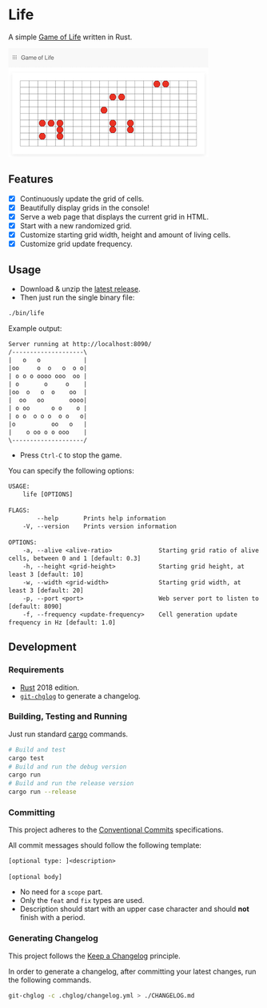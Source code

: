 # Life

A simple [Game of Life](https://en.wikipedia.org/wiki/Conway%27s_Game_of_Life) written in Rust.

![Web UI Screenshot](./screenshot.png)

## Features

- [x] Continuously update the grid of cells.
- [x] Beautifully display grids in the console!
- [x] Serve a web page that displays the current grid in HTML.
- [x] Start with a new randomized grid.
- [x] Customize starting grid width, height and amount of living cells.
- [x] Customize grid update frequency.

## Usage

- Download & unzip the [latest release](https://github.com/splo/life/releases/latest).
- Then just run the single binary file:

```bash
./bin/life
```

Example output:

```
Server running at http://localhost:8090/
/--------------------\
|   o   o            |
|oo     o  o   o  o o|
| o o o oooo ooo  oo |
| o       o     o    |
|oo  o   o  o    oo  |
|  oo   oo       oooo|
| o oo      o o    o |
| o o  o o o  o o   o|
|o          oo   o   |
|    o oo o o ooo    |
\--------------------/
```

- Press `Ctrl-C` to stop the game.

You can specify the following options:

```
USAGE:
    life [OPTIONS]

FLAGS:
        --help       Prints help information
    -V, --version    Prints version information

OPTIONS:
    -a, --alive <alive-ratio>             Starting grid ratio of alive cells, between 0 and 1 [default: 0.3]
    -h, --height <grid-height>            Starting grid height, at least 3 [default: 10]
    -w, --width <grid-width>              Starting grid width, at least 3 [default: 20]
    -p, --port <port>                     Web server port to listen to [default: 8090]
    -f, --frequency <update-frequency>    Cell generation update frequency in Hz [default: 1.0]
```

## Development

### Requirements

- [Rust](https://rustup.rs/) 2018 edition.
- [`git-chglog`](https://github.com/git-chglog/git-chglog) to generate a changelog.

### Building, Testing and Running

Just run standard [cargo](https://doc.rust-lang.org/cargo/) commands.

```bash
# Build and test
cargo test
# Build and run the debug version
cargo run
# Build and run the release version
cargo run --release
```

### Committing

This project adheres to the [Conventional Commits](https://www.conventionalcommits.org/en/v1.0.0/) specifications.

All commit messages should follow the following template:

```
[optional type: ]<description>

[optional body]
```

- No need for a `scope` part.
- Only the `feat` and `fix` types are used.
- Description should start with an upper case character and should **not** finish with a period.

### Generating Changelog

This project follows the [Keep a Changelog](https://keepachangelog.com/en/1.0.0/) principle.

In order to generate a changelog, after committing your latest changes, run the following commands.

```bash
git-chglog -c .chglog/changelog.yml > ./CHANGELOG.md
```
